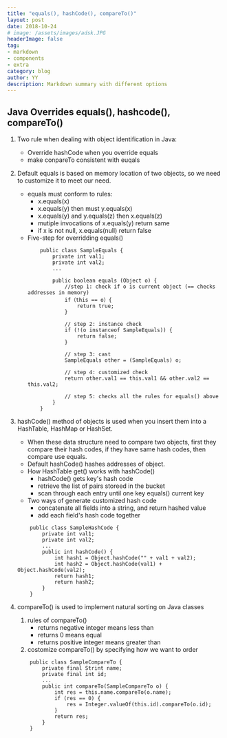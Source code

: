 ```yaml
---
title: "equals(), hashCode(), compareTo()"
layout: post
date: 2018-10-24
# image: /assets/images/adsk.JPG
headerImage: false
tag:
- markdown
- components
- extra
category: blog
author: YY
description: Markdown summary with different options
---
```


## Java Overrides equals(), hashcode(), compareTo() ##
1. Two rule when dealing with object identification in Java: 
    * Override hashCode when you override equals
    * make conpareTo consistent with euqals
2. Default equals is based on memory location of two         objects, so we need to customize it to meet our need.
    * equals must conform to rules: 
        * x.equals(x)
        * x.equals(y) then must y.equals(x)
        * x.equals(y) and y.equals(z) then x.equals(z)
        * mutiple invocations of x.equals(y) return same
        * if x is not null, x.equals(null) return false
    * Five-step for overridding equals()
        ``` 
            public class SampleEquals {
                private int val1;
                private int val2;
                ...

                public boolean equals (Object o) {
                    //step 1: check if o is current object (== checks addresses in memory)
                    if（this == o）{
                        return true;
                    }

                    // step 2: instance check
                    if (!(o instanceof SampleEquals)) {
                        return false;
                    }

                    // step 3: cast
                    SampleEquals other = (SampleEquals) o;

                    // step 4: customized check
                    return other.val1 == this.val1 && other.val2 == this.val2;

                    // step 5: checks all the rules for equals() above
                }
            }
        ```
3. hashCode() method of objects is used when you insert them into a HashTable, HashMap or HashSet. 
    * When these data structure need to compare two objects, first they compare their hash codes, if they have same hash codes, then compare use equals. 
    * Default hashCode() hashes addresses of object. 
    * How HashTable get() works with hashCode()
        * hashCode() gets key's hash code
        * retrieve the list of pairs storeed in the bucket
        * scan through each entry until one key equals() current key
    * Two ways of generate customized hash code
        * concatenate all fields into a string, and return hashed value
        * add each field's hash code together
    ```
        public class SampleHashCode {
            private int val1;
            private int val2;
            ...
            public int hashCode() {
                int hash1 = Object.hashCode("" + val1 + val2);
                int hash2 = Object.hashCode(val1) + Object.hashCode(val2);
                return hash1;
                return hash2;
            }
        }

    ```

4. compareTo() is used to implement natural sorting on Java classes
    1. rules of compareTo()
        * returns negative integer means less than
        * returns 0 means equal
        * returns positive integer means greater than
    2. costomize compareTo() by specifying how we want to order
    ```
        public class SampleCompareTo {
            private final Strint name;
            private final int id;
            ...
            public int compareTo(SampleCompareTo o) {
                int res = this.name.compareTo(o.name);
                if (res == 0) {
                    res = Integer.valueOf(this.id).compareTo(o.id); 
                }
                return res;
            }
        }
    ```
